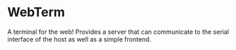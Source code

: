 # WebTerm
A terminal for the web! Provides a server that can communicate to the serial interface of the host as well as a simple frontend.
